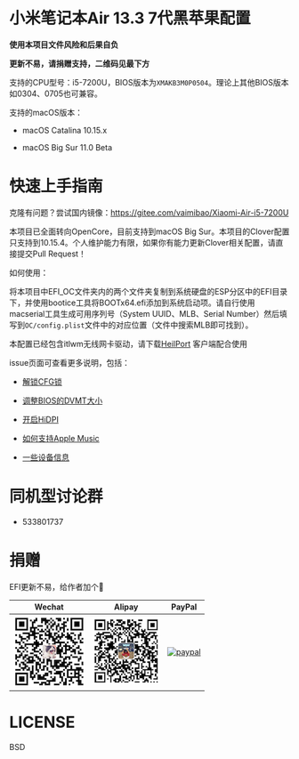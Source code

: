 # 小米笔记本Air 13.3 7代黑苹果配置

**使用本项目文件风险和后果自负**

**更新不易，请捐赠支持，二维码见最下方**

支持的CPU型号：i5-7200U，BIOS版本为`XMAKB3M0P0504`。理论上其他BIOS版本如0304、0705也可兼容。

支持的macOS版本：

* macOS Catalina 10.15.x

* macOS Big Sur 11.0 Beta

# 快速上手指南

克隆有问题？尝试国内镜像：<https://gitee.com/vaimibao/Xiaomi-Air-i5-7200U>

本项目已全面转向OpenCore，目前支持到macOS Big Sur。本项目的Clover配置只支持到10.15.4。个人维护能力有限，如果你有能力更新Clover相关配置，请直接提交Pull Request！

如何使用：

将本项目中EFI_OC文件夹内的两个文件夹复制到系统硬盘的ESP分区中的EFI目录下，并使用bootice工具将BOOTx64.efi添加到系统启动项。请自行使用macserial工具生成可用序列号（System UUID、MLB、Serial Number）然后填写到`OC/config.plist`文件中的对应位置（文件中搜索MLB即可找到）。

本配置已经包含itlwm无线网卡驱动，请下载[HeilPort](https://github.com/OpenIntelWireless/HeliPort) 客户端配合使用

issue页面可查看更多说明，包括：

* [解锁CFG锁](https://github.com/jasper-wan/Xiaomi-Air-i5-7200U/issues/28)

* [调整BIOS的DVMT大小](https://github.com/jasper-wan/Xiaomi-Air-i5-7200U/issues/28)

* [开启HiDPI](https://github.com/jasper-wan/Xiaomi-Air-i5-7200U/issues/26)

* [如何支持Apple Music](https://github.com/jasper-wan/Xiaomi-Air-i5-7200U/issues/27)

* [一些设备信息](https://github.com/jasper-wan/Xiaomi-Air-i5-7200U/issues/30)

# 同机型讨论群

* 533801737

# 捐赠

EFI更新不易，给作者加个🍗

| Wechat| Alipay | PayPal |
| - | - | - |
| ![wechat](img/wechat.png) | ![alipay](img/alipay.png) | [![paypal](https://www.paypalobjects.com/en_US/i/btn/btn_donateCC_LG.gif)](https://www.paypal.com/cgi-bin/webscr?cmd=_s-xclick&hosted_button_id=XY2PW7DUBTWXE&source=url) |

# LICENSE

BSD
